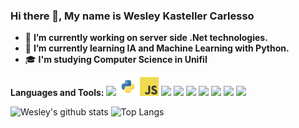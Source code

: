 ### Hi there 👋, My name is Wesley Kasteller Carlesso

- 🔭 **I’m currently working on server side .Net technologies.**
- 🌱 **I’m currently learning IA and Machine Learning with Python.**
- 🎓 **I'm studying Computer Science in Unifil**

**Languages and Tools:**
<img height="30" src="https://hermes.digitalinnovation.one/articles/cover/496931d9-69d6-4956-bb0a-032dd5792ade.png">
<img height="30" src="https://github.com/Pythunder/explore/blob/80688e429a7d4ef2fca1e82350fe8e3517d3494d/topics/python/python.png">
<img height="30" src="https://raw.githubusercontent.com/github/explore/80688e429a7d4ef2fca1e82350fe8e3517d3494d/topics/javascript/javascript.png">
<img height="30" src="https://upload.wikimedia.org/wikipedia/commons/thumb/c/cf/Angular_full_color_logo.svg/250px-Angular_full_color_logo.svg.png">
<img height="30" src="https://cdn.worldvectorlogo.com/logos/mongodb-icon-1.svg">
<img height="30" src="https://git-scm.com/images/logos/downloads/Git-Icon-1788C.png">
<img height="30" src="https://img.icons8.com/color/512/microsoft-sql-server.png">
<img height="30" src="https://cdn.jsdelivr.net/gh/devicons/devicon/icons/html5/html5-original.svg">
<img height="30" src="https://cdn.jsdelivr.net/gh/devicons/devicon/icons/css3/css3-original.svg">
<img height="30" src="https://cdn.icon-icons.com/icons2/2415/PNG/512/jquery_plain_wordmark_logo_icon_146445.png">

![Wesley's github stats](https://github-readme-stats.vercel.app/api?username=wesleykcarlesso&show_icons=true&theme=dracula&include_all_commits=true) 
![Top Langs](https://github-readme-stats.vercel.app/api/top-langs/?username=wesleykcarlesso&layout=compact&langs_count=8&theme=dracula)
